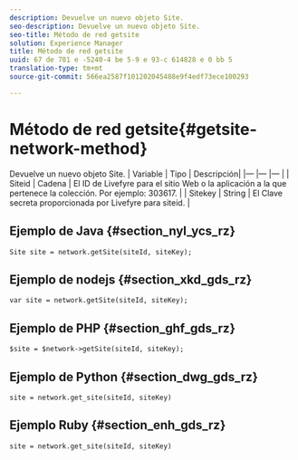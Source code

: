 ```yaml
---
description: Devuelve un nuevo objeto Site.
seo-description: Devuelve un nuevo objeto Site.
seo-title: Método de red getsite
solution: Experience Manager
title: Método de red getsite
uuid: 67 de 781 e -5240-4 be 5-9 e 93-c 614828 e 0 bb 5
translation-type: tm+mt
source-git-commit: 566ea2587f101202045488e9f4edf73ece100293

---
```



# Método de red getsite{#getsite-network-method}

Devuelve un nuevo objeto Site.
| Variable | Tipo | Descripción|
|— |— |— |
| Siteid | Cadena | El ID de Livefyre para el sitio Web o la aplicación a la que pertenece la colección. Por ejemplo: 303617. |
| Sitekey | String | El Clave secreta proporcionada por Livefyre para siteid. |

## Ejemplo de Java {#section_nyl_ycs_rz}

```
Site site = network.getSite(siteId, siteKey); 
```

## Ejemplo de nodejs {#section_xkd_gds_rz}

```
var site = network.getSite(siteId, siteKey); 
```

## Ejemplo de PHP {#section_ghf_gds_rz}

```
$site = $network->getSite(siteId, siteKey);
```

## Ejemplo de Python {#section_dwg_gds_rz}

```
site = network.get_site(siteId, siteKey) 
```

## Ejemplo Ruby {#section_enh_gds_rz}

```
site = network.get_site(siteId, siteKey) 
```

